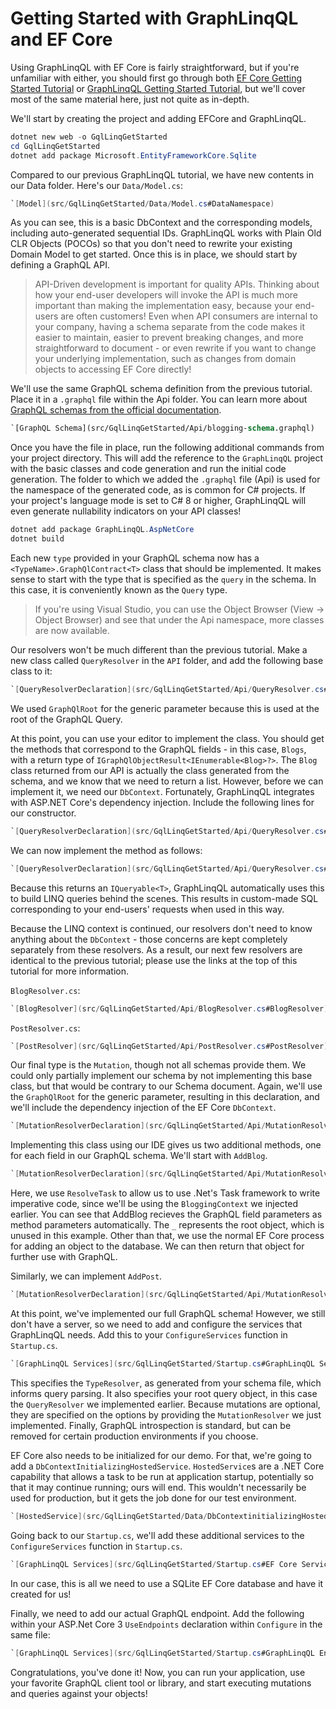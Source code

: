 # Getting Started with GraphLinqQL and EF Core

Using GraphLinqQL with EF Core is fairly straightforward, but if you're
unfamiliar with either, you should first go through both [EF Core Getting
Started Tutorial](https://docs.microsoft.com/en-us/ef/core/get-started/) or
[GraphLinqQL Getting Started Tutorial](../tutorial-1), but we'll cover most of
the same material here, just not quite as in-depth.

We'll start by creating the project and adding EFCore and GraphLinqQL.

```powershell
dotnet new web -o GqlLinqGetStarted
cd GqlLinqGetStarted
dotnet add package Microsoft.EntityFrameworkCore.Sqlite
```

Compared to our previous GraphLinqQL tutorial, we have new contents in our Data
folder. Here's our `Data/Model.cs`:

```csharp
`[Model](src/GqlLinqGetStarted/Data/Model.cs#DataNamespace)
```

As you can see, this is a basic DbContext and the corresponding models,
including auto-generated sequential IDs. GraphLinqQL
works with Plain Old CLR Objects (POCOs) so that you don't need to rewrite your
existing Domain Model to get started. Once this is in place, we should start by
defining a GraphQL API.

> API-Driven development is important for quality APIs. Thinking about how your
> end-user developers will invoke the API is much more important than making the
> implementation easy, because your end-users are often customers! Even when API
> consumers are internal to your company, having a schema separate from the code
> makes it easier to maintain, easier to prevent breaking changes, and more
> straightforward to document - or even rewrite if you want to change your
> underlying implementation, such as changes from domain objects to accessing EF
> Core directly!

We'll use the same GraphQL schema definition from the previous tutorial. Place
it in a `.graphql` file within the Api folder. You can learn more about [GraphQL
schemas from the official documentation](https://graphql.org/learn/schema/).

```GraphQL
`[GraphQL Schema](src/GqlLinqGetStarted/Api/blogging-schema.graphql)
```

Once you have the file in place, run the following additional commands from your
project directory. This will add the reference to the `GraphLinqQL` project with
the basic classes and code generation and run the initial code generation. The
folder to which we added the `.graphql` file (Api) is used for the namespace of
the generated code, as is common for C# projects. If your project's language
mode is set to C# 8 or higher, GraphLinqQL will even generate nullability
indicators on your API classes!

```powershell
dotnet add package GraphLinqQL.AspNetCore
dotnet build
```
Each new `type` provided in your GraphQL schema now has a
`<TypeName>.GraphQlContract<T>` class that should be implemented. It makes sense
to start with the type that is specified as the `query` in the schema. In this
case, it is conveniently known as the `Query` type.

> If you're using Visual Studio, you can use the Object Browser (View -> Object
> Browser) and see that under the Api namespace, more classes are now available.

Our resolvers won't be much different than the previous tutorial. Make a new
class called `QueryResolver` in the `API` folder, and add the following base
class to it:

```csharp
`[QueryResolverDeclaration](src/GqlLinqGetStarted/Api/QueryResolver.cs#Declaration)
```

We used `GraphQlRoot` for the generic parameter because this is used at the root
of the GraphQL Query.

At this point, you can use your editor to implement the class. You should get
the methods that correspond to the GraphQL fields - in this case, `Blogs`, with
a return type of `IGraphQlObjectResult<IEnumerable<Blog>?>`. The `Blog` class
returned from our API is actually the class generated from the schema, and we
know that we need to return a list. However, before we can implement it, we need
our `DbContext`. Fortunately, GraphLinqQL integrates with ASP.NET Core's
dependency injection. Include the following lines for our constructor.

```csharp
`[QueryResolverDeclaration](src/GqlLinqGetStarted/Api/QueryResolver.cs#DependencyInjection)
```

We can now implement the method as follows:

```csharp
`[QueryResolverDeclaration](src/GqlLinqGetStarted/Api/QueryResolver.cs#BlogsImplementation)
```

Because this returns an `IQueryable<T>`, GraphLinqQL automatically uses this to
build LINQ queries behind the scenes. This results in custom-made SQL
corresponding to your end-users' requests when used in this way.

Because the LINQ context is continued, our resolvers don't need to know anything
about the `DbContext` - those concerns are kept completely separately from these
resolvers. As a result, our next few resolvers are identical to the previous
tutorial; please use the links at the top of this tutorial for more information.

`BlogResolver.cs`:

```csharp
`[BlogResolver](src/GqlLinqGetStarted/Api/BlogResolver.cs#BlogResolver)
```

`PostResolver.cs`:

```csharp
`[PostResolver](src/GqlLinqGetStarted/Api/PostResolver.cs#PostResolver)
```

Our final type is the `Mutation`, though not all schemas provide them. We could
only partially implement our schema by not implementing this base class, but
that would be contrary to our Schema document. Again, we'll use the
`GraphQlRoot` for the generic parameter, resulting in this declaration, and
we'll include the dependency injection of the EF Core `DbContext`.

```csharp
`[MutationResolverDeclaration](src/GqlLinqGetStarted/Api/MutationResolver.cs#Declaration)
```

Implementing this class using our IDE gives us two additional methods, one for
each field in our GraphQL schema. We'll start with `AddBlog`.

```csharp
`[MutationResolverDeclaration](src/GqlLinqGetStarted/Api/MutationResolver.cs#AddBlogImplementation)
```

Here, we use `ResolveTask` to allow us to use .Net's Task framework to write
imperative code, since we'll be using the `BloggingContext` we injected earlier.
You can see that AddBlog recieves the GraphQL field parameters as method
parameters automatically. The `_` represents the root object, which is unused in
this example. Other than that, we use the normal EF Core process for adding an
object to the database. We can then return that object for further use with
GraphQL.

Similarly, we can implement `AddPost`.

```csharp
`[MutationResolverDeclaration](src/GqlLinqGetStarted/Api/MutationResolver.cs#AddPostImplementation)
```

At this point, we've implemented our full GraphQL schema! However, we still
don't have a server, so we need to  add and configure the services that
GraphLinqQL needs. Add this to your `ConfigureServices` function in
`Startup.cs`.

```csharp
`[GraphLinqQL Services](src/GqlLinqGetStarted/Startup.cs#GraphLinqQL Services)
```

This specifies the `TypeResolver`, as generated from your schema file, which
informs query parsing. It also specifies your root query object, in this case
the `QueryResolver` we implemented earlier. Because mutations are optional, they
are specified on the options by providing the `MutationResolver` we just
implemented. Finally, GraphQL introspection is standard, but can be removed for
certain production environments if you choose.

EF Core also needs to be initialized for our demo. For that, we're going to add
a `DbContextInitializingHostedService`. `HostedService`s are a .NET Core
capability that allows a task to be run at application startup, potentially so
that it may continue running; ours will end. This wouldn't necessarily be used
for production, but it gets the job done for our test environment.

```csharp
`[HostedService](src/GqlLinqGetStarted/Data/DbContextinitializingHostedService.cs#HostedService)
```

Going back to our `Startup.cs`, we'll add these additional services to the
`ConfigureServices` function in `Startup.cs`.

```csharp
`[GraphLinqQL Services](src/GqlLinqGetStarted/Startup.cs#EF Core Services)
```

In our case, this is all we need to use a SQLite EF Core database and have it
created for us!

Finally, we need to add our actual GraphQL endpoint. Add the following within
your ASP.Net Core 3 `UseEndpoints` declaration within `Configure` in the same
file:

```csharp
`[GraphLinqQL Services](src/GqlLinqGetStarted/Startup.cs#GraphLinqQL Endpoint)
```

Congratulations, you've done it! Now, you can run your application, use your
favorite GraphQL client tool or library, and start executing mutations and
queries against your objects!

